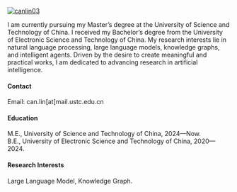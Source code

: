 

[![canlin03](https://img.shields.io/badge/canlin03-github-blue?logo=github)](https://github.com/canlin03)

I am currently pursuing my Master’s degree at the University of Science and Technology of China. I received my Bachelor’s degree from the University of Electronic Science and Technology of China. My research interests lie in natural language processing, large language models, knowledge graphs, and intelligent agents. Driven by the desire to create meaningful and practical works, I am dedicated to advancing research in artificial intelligence.

#### Contact

Email: can.lin[at]mail.ustc.edu.cn

#### Education

M.E., University of Science and Technology of China, 2024—Now.\
B.E., University of Electronic Science and Technology of China, 2020—2024.

#### Research Interests
Large Language Model, Knowledge Graph.

